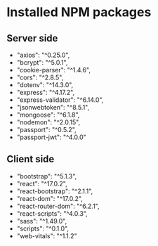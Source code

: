 # Installed NPM packages 

## Server side
 - "axios": "^0.25.0",
 - "bcrypt": "^5.0.1",
 - "cookie-parser": "^1.4.6",
 - "cors": "^2.8.5",
 - "dotenv": "^14.3.0",
 - "express": "^4.17.2",
 - "express-validator": "^6.14.0",
 - "jsonwebtoken": "^8.5.1",
 - "mongoose": "^6.1.8",
 - "nodemon": "^2.0.15",
 - "passport": "^0.5.2",
 - "passport-jwt": "^4.0.0"

## Client side

 - "bootstrap": "^5.1.3",
 - "react": "^17.0.2",
 - "react-bootstrap": "^2.1.1",
 - "react-dom": "^17.0.2",
 - "react-router-dom": "^6.2.1",
 - "react-scripts": "^4.0.3",
 - "sass": "^1.49.0",
 - "scripts": "^0.1.0",
 - "web-vitals": "^1.1.2"